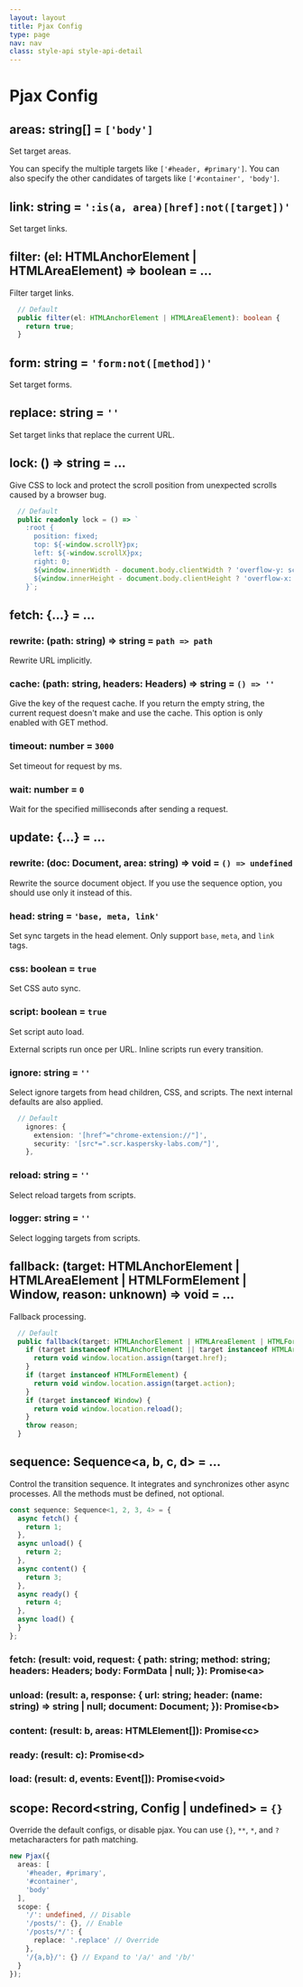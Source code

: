 ```yaml
---
layout: layout
title: Pjax Config
type: page
nav: nav
class: style-api style-api-detail
---
```


# Pjax Config

## areas: string[] = `['body']`

Set target areas.

You can specify the multiple targets like `['#header, #primary']`.
You can also specify the other candidates of targets like `['#container', 'body']`.

## link: string = `':is(a, area)[href]:not([target])'`

Set target links.

## filter: (el: HTMLAnchorElement | HTMLAreaElement) => boolean = ...

Filter target links.

```ts
  // Default
  public filter(el: HTMLAnchorElement | HTMLAreaElement): boolean {
    return true;
  }
```

## form: string = `'form:not([method])'`

Set target forms.

## replace: string = `''`

Set target links that replace the current URL.

## lock: () => string = ...

Give CSS to lock and protect the scroll position from unexpected scrolls caused by a browser bug.

```ts
  // Default
  public readonly lock = () => `
    :root {
      position: fixed;
      top: ${-window.scrollY}px;
      left: ${-window.scrollX}px;
      right: 0;
      ${window.innerWidth - document.body.clientWidth ? 'overflow-y: scroll;' : ''}
      ${window.innerHeight - document.body.clientHeight ? 'overflow-x: scroll;' : ''}
    }`;
```

## fetch: {...} = ...

### rewrite: (path: string) => string = `path => path`

Rewrite URL implicitly.

### cache: (path: string, headers: Headers) => string = `() => ''`

Give the key of the request cache.
If you return the empty string, the current request doesn't make and use the cache.
This option is only enabled with GET method.

### timeout: number = `3000`

Set timeout for request by ms.

### wait: number = `0`

Wait for the specified milliseconds after sending a request.

## update: {...} = ...

### rewrite: (doc: Document, area: string) => void = `() => undefined`

Rewrite the source document object.
If you use the sequence option, you should use only it instead of this.

### head: string = `'base, meta, link'`

Set sync targets in the head element. Only support `base`, `meta`, and `link` tags.

### css: boolean = `true`

Set CSS auto sync.

### script: boolean = `true`

Set script auto load.

External scripts run once per URL.
Inline scripts run every transition.

### ignore: string = `''`

Select ignore targets from head children, CSS, and scripts.
The next internal defaults are also applied.

```ts
  // Default
    ignores: {
      extension: '[href^="chrome-extension://"]',
      security: '[src*=".scr.kaspersky-labs.com/"]',
    },
```

### reload: string = `''`

Select reload targets from scripts.

### logger: string = `''`

Select logging targets from scripts.

## fallback: (target: HTMLAnchorElement | HTMLAreaElement | HTMLFormElement | Window, reason: unknown) => void = ...

Fallback processing.

```ts
  // Default
  public fallback(target: HTMLAnchorElement | HTMLAreaElement | HTMLFormElement | Window, reason: unknown): void {
    if (target instanceof HTMLAnchorElement || target instanceof HTMLAreaElement) {
      return void window.location.assign(target.href);
    }
    if (target instanceof HTMLFormElement) {
      return void window.location.assign(target.action);
    }
    if (target instanceof Window) {
      return void window.location.reload();
    }
    throw reason;
  }
```

## sequence: Sequence<a, b, c, d> = ...

Control the transition sequence.
It integrates and synchronizes other async processes.
All the methods must be defined, not optional.

```ts
const sequence: Sequence<1, 2, 3, 4> = {
  async fetch() {
    return 1;
  },
  async unload() {
    return 2;
  },
  async content() {
    return 3;
  },
  async ready() {
    return 4;
  },
  async load() {
  }
};
```

### fetch: (result: void, request: { path: string; method: string; headers: Headers; body: FormData | null; }): Promise\<a>

### unload: (result: a, response: { url: string; header: (name: string) => string | null; document: Document; }): Promise\<b>

### content: (result: b, areas: HTMLElement[]): Promise\<c>

### ready: (result: c): Promise\<d>

### load: (result: d, events: Event[]): Promise\<void>

## scope: Record<string, Config | undefined> = `{}`

Override the default configs, or disable pjax.
You can use `{}`, `**`, `*`, and `?` metacharacters for path matching.

```ts
new Pjax({
  areas: [
    '#header, #primary',
    '#container',
    'body'
  ],
  scope: {
    '/': undefined, // Disable
    '/posts/': {}, // Enable
    '/posts/*/': {
      replace: '.replace' // Override
    },
    '/{a,b}/': {} // Expand to '/a/' and '/b/'
  }
});
```
